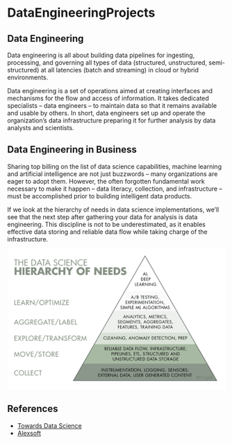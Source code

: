# DataEngineeringProjects

## Data Engineering

Data engineering is all about building data pipelines for ingesting, processing, and governing all types of data (structured, unstructured, semi-structured) at all latencies (batch and streaming) in cloud or hybrid environments.

Data engineering is a set of operations aimed at creating interfaces and mechanisms for the flow and access of information. It takes dedicated specialists – data engineers – to maintain data so that it remains available and usable by others. In short, data engineers set up and operate the organization’s data infrastructure preparing it for further analysis by data analysts and scientists.


## Data Engineering in Business

Sharing top billing on the list of data science capabilities, machine learning and artificial intelligence are not just buzzwords – many organizations are eager to adopt them. However, the often forgotten fundamental work necessary to make it happen – data literacy, collection, and infrastructure – must be accomplished prior to building intelligent data products.

If we look at the hierarchy of needs in data science implementations, we’ll see that the next step after gathering your data for analysis is data engineering. This discipline is not to be underestimated, as it enables effective data storing and reliable data flow while taking charge of the infrastructure.

![Data Heirarchy](https://github.com/adharangaonkar/DataEngineeringProjects/blob/main/images/data%20heirarchy.png?raw=true "Image Classes")


## References

* [Towards Data Science](https://towardsdatascience.com/improving-data-engineering-workflows-with-end-to-end-data-observability-2fea930d8333)
* [Alexsoft](https://www.altexsoft.com/blog/datascience/what-is-data-engineering-explaining-data-pipeline-data-warehouse-and-data-engineer-role/)
